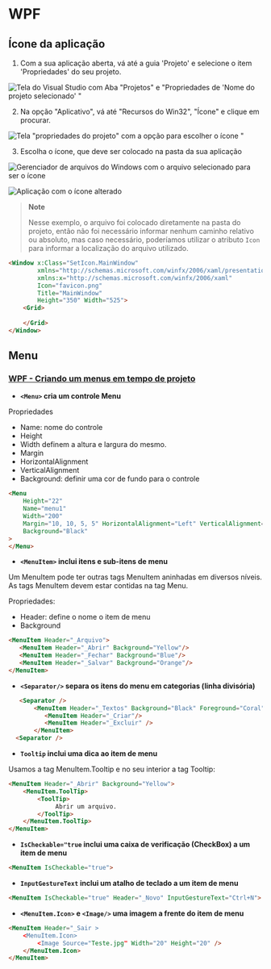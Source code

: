 # WPF

## Ícone da aplicação

1. Com a sua aplicação aberta, vá até a guia 'Projeto' e selecione o item 'Propriedades' do seu projeto.

![Tela do Visual Studio com Aba "Projetos" e "Propriedades de 'Nome do projeto selecionado' "  ](/img/wpf_icon_propriedades.png)

2. Na opção "Aplicativo", vá até "Recursos do Win32", "Ícone" e clique em procurar.

![Tela "propriedades do projeto" com a opção para escolher o ícone "  ](/img/wpf_icon_icone.png)

3. Escolha o ícone, que deve ser colocado na pasta da sua aplicação

![Gerenciador de arquivos do Windows com o arquivo selecionado para ser o ícone](/img/wpf_icon_escolha-do-icone.png)

![Aplicação com o ícone alterado](/img/wpf_icon_aplicacao-com-icone-alterado.png)

> **Note**
> 
> Nesse exemplo, o arquivo foi colocado diretamente na pasta do projeto, então não foi necessário informar nenhum caminho relativo ou absoluto, mas caso necessário, poderíamos utilizar o atributo `Icon` para informar a localização do arquivo utilizado.

```html
<Window x:Class="SetIcon.MainWindow"
        xmlns="http://schemas.microsoft.com/winfx/2006/xaml/presentation"
        xmlns:x="http://schemas.microsoft.com/winfx/2006/xaml"
        Icon="favicon.png"
        Title="MainWindow"
        Height="350" Width="525">
    <Grid>
         
    </Grid>
</Window>
```



## Menu

### [ WPF - Criando um menus em tempo de projeto](https://www.macoratti.net/11/03/wpf_mn2.htm)

* **`<Menu>` cria um controle Menu**

Propriedades
- Name: nome do controle
- Height
- Width definem a altura e largura do mesmo.
- Margin
- HorizontalAlignment
- VerticalAlignment
- Background: definir uma cor de fundo para o controle


```html
<Menu 
    Height="22" 
    Name="menu1" 
    Width="200" 
    Margin="10, 10, 5, 5" HorizontalAlignment="Left" VerticalAlignment="Top" 
    Background="Black"
> 
</Menu> 
```

* **`<MenuItem>` inclui itens e sub-itens de menu**

Um MenuItem pode ter outras tags MenuItem aninhadas em diversos níveis.
As tags MenuItem devem estar contidas na tag Menu.

Propriedades:
- Header: define o nome o item de menu
- Background

```html
<MenuItem Header="_Arquivo">
   <MenuItem Header="_Abrir" Background="Yellow"/>
   <MenuItem Header="_Fechar" Background="Blue"/>
   <MenuItem Header="_Salvar" Background="Orange"/>
</MenuItem> 
```

* **`<Separator/>` separa os itens do menu em categorias (linha divisória)**

```html
   <Separator />
       <MenuItem Header="_Textos" Background="Black" Foreground="Coral" >
          <MenuItem Header="_Criar"/>
          <MenuItem Header="_Excluir" />
       </MenuItem>
  <Separator />
```

* **`Tooltip` inclui uma dica ao item de menu**

Usamos a tag MenuItem.Tooltip e no seu interior a tag Tooltip:

```html
<MenuItem Header="_Abrir" Background="Yellow"> 
    <MenuItem.ToolTip> 
        <ToolTip> 
             Abrir um arquivo. 
        </ToolTip> 
    </MenuItem.ToolTip> 
</MenuItem> 
```

* **`IsCheckable="true` inclui uma caixa de verificação (CheckBox) a um item de menu**


```html
<MenuItem IsCheckable="true"> 
```

* **`InputGestureText` inclui um atalho de teclado a um item de menu**


```html
<MenuItem IsCheckable="true" Header="_Novo" InputGestureText="Ctrl+N">  
```

* **`<MenuItem.Icon>` e `<Image/>` uma imagem a frente do item de menu**

```html
<MenuItem Header="_Sair >
    <MenuItem.Icon>
        <Image Source="Teste.jpg" Width="20" Height="20" />
    </MenuItem.Icon>
</MenuItem>
```